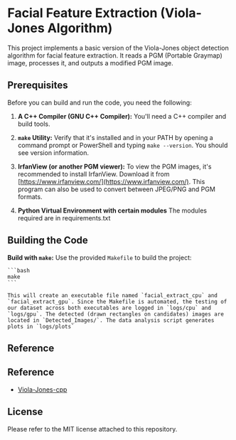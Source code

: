# Facial Feature Extraction (Viola-Jones Algorithm)

This project implements a basic version of the Viola-Jones object detection algorithm for facial feature extraction. It reads a PGM (Portable Graymap) image, processes it, and outputs a modified PGM image.

## Prerequisites

Before you can build and run the code, you need the following:

1.  **A C++ Compiler (GNU C++ Compiler):** You'll need a C++ compiler and build tools.

2.  **`make` Utility:** Verify that it's installed and in your PATH by opening a command prompt or PowerShell and typing `make --version`. You should see version information.

3.  **IrfanView (or another PGM viewer):** To view the PGM images, it's recommended to install IrfanView. Download it from [https://www.irfanview.com/](https://www.irfanview.com/). This program can also be used to convert between JPEG/PNG and PGM formats.

4. **Python Virtual Environment with certain modules** The modules required are in requirements.txt

## Building the Code

**Build with `make`:** Use the provided `Makefile` to build the project:

    ```bash
    make
    ```

    This will create an executable file named `facial_extract_cpu` and `facial_extract_gpu`. Since the Makefile is automated, the testing of our dataset across both executables are logged in `logs/cpu` and `logs/gpu`. The detected (drawn rectangles on candidates) images are located in `Detected_Images/`. The data analysis script generates plots in `logs/plots`

## Reference
## Reference
* [Viola-Jones-cpp](https://github.com/dev7saxena/Viola-Jones-cpp/tree/master)
## License
Please refer to the MIT license attached to this repository.
